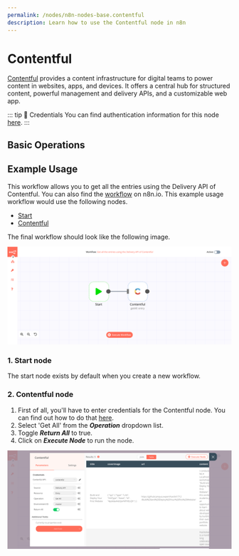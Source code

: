 ```yaml
---
permalink: /nodes/n8n-nodes-base.contentful
description: Learn how to use the Contentful node in n8n
---
```


# Contentful

[Contentful](https://www.contentful.com/) provides a content infrastructure for digital teams to power content in websites, apps, and devices. It offers a central hub for structured content, powerful management and delivery APIs, and a customizable web app.

::: tip 🔑 Credentials
You can find authentication information for this node [here](../../../credentials/Contentful/README.md).
:::

## Basic Operations

<Resource node="n8n-nodes-base.contentful" />

## Example Usage

This workflow allows you to get all the entries using the Delivery API of Contentful. You can also find the [workflow](https://n8n.io/workflows/640) on n8n.io. This example usage workflow would use the following nodes.
- [Start](../../core-nodes/Start/README.md)
- [Contentful]()

The final workflow should look like the following image.

![A workflow with the Contentful node](./workflow.png)

### 1. Start node

The start node exists by default when you create a new workflow.

### 2. Contentful node

1. First of all, you'll have to enter credentials for the Contentful node. You can find out how to do that [here](../../../credentials/Contentful/README.md).
2. Select 'Get All' from the ***Operation*** dropdown list.
3. Toggle ***Return All*** to true.
4. Click on ***Execute Node*** to run the node.

![Using the Contentful node to get all entries](./Contentful_node.png)
